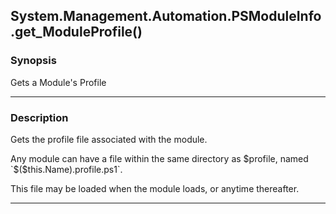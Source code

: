 System.Management.Automation.PSModuleInfo.get_ModuleProfile()
-------------------------------------------------------------

### Synopsis
Gets a Module's Profile

---

### Description

Gets the profile file associated with the module.

Any module can have a file within the same directory as $profile, named `$($this.Name).profile.ps1`.

This file may be loaded when the module loads, or anytime thereafter.

---
